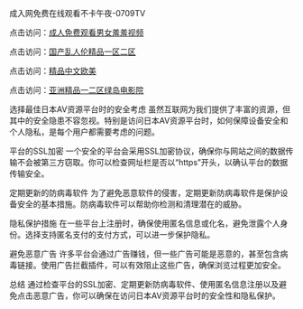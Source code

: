 
成入网免费在线观看不卡午夜-0709TV

点击访问：<a href="https://heiliaoll4qsx.pages.dev">成人免费观看男女羞羞视频</a>

点击访问：<a href="https://heiliaoxqkkct.pages.dev">国产乱人伦精品一区二区</a>

点击访问：<a href="https://heiliao2dmwwy.pages.dev">精品中文欧美</a>

点击访问：<a href="https://heiliaowzu4ur.pages.dev">亚洲精品一二区绿岛电影院</a>

选择最佳日本AV资源平台时的安全考虑
虽然互联网为我们提供了丰富的资源，但其中的安全隐患不容忽视。特别是访问日本AV资源平台时，如何保障设备安全和个人隐私，是每个用户都需要考虑的问题。

平台的SSL加密
一个安全的平台会采用SSL加密协议，确保你与网站之间的数据传输不会被第三方窃取。你可以检查网址栏是否以“https”开头，以确认平台的数据传输安全。

定期更新的防病毒软件
为了避免恶意软件的侵害，定期更新防病毒软件是保护设备安全的基本措施。防病毒软件可以帮助你检测和清理潜在的威胁。

隐私保护措施
在一些平台上注册时，确保使用匿名信息或化名，避免泄露个人身份。选择支持匿名支付的支付方式，可以进一步保护隐私。

避免恶意广告
许多平台会通过广告赚钱，但一些广告可能是恶意的，甚至包含病毒链接。使用广告拦截插件，可以有效阻止这些广告，确保浏览过程更加安全。

总结
通过检查平台的SSL加密、定期更新防病毒软件、使用匿名信息注册以及避免点击恶意广告，你可以确保在访问日本AV资源平台时的安全性和隐私保护。

<span style="display:none;">[Canonical link]( https://github.com/nc20250709/10157 ）</span>
